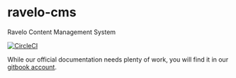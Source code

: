 # ravelo-cms

Ravelo Content Management System

[![CircleCI](https://circleci.com/gh/ravelo-systematic-solutions/ravelo-cms/tree/master.svg?style=svg)](https://circleci.com/gh/ravelo-systematic-solutions/ravelo-cms/tree/master)

While our official documentation needs plenty of work, you will find it in our [gitbook account](https://ravelo-systematic-solutions.gitbook.io/ravelo-cms/).